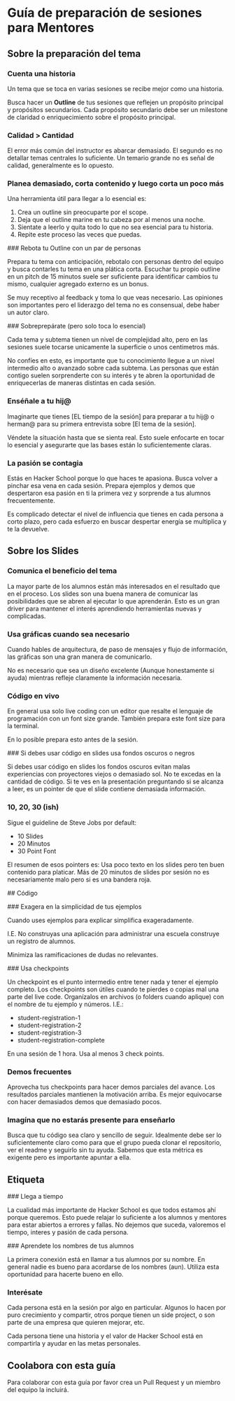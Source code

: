 # Guía de preparación de sesiones para Mentores

## Sobre la preparación del tema

### Cuenta una historia

Un tema que se toca en varias sesiones se recibe mejor como una historia.

Busca hacer un **Outline** de tus sesiones que reflejen un propósito principal y propósitos secundarios. Cada propósito secundario debe ser un milestone de claridad o enriquecimiento sobre el propósito principal.

### Calidad > Cantidad

El error más común del instructor es abarcar demasiado. El segundo es no detallar temas centrales lo suficiente. Un temario grande no es señal de calidad, generalmente es lo opuesto.   

### Planea demasiado, corta contenido y luego corta un poco más

Una herramienta útil para llegar a lo esencial es:

1. Crea un outline sin preocuparte por el scope.
2. Deja que el outline marine en tu cabeza por al menos una noche.
3. Sientate a leerlo y quita todo lo que no sea esencial para tu historia.
4. Repite este proceso las veces que puedas.  

### Rebota tu Outline con un par de personas

Prepara tu tema con anticipación, rebotalo con personas dentro del equipo y busca contarles tu tema en una plática corta. Escuchar tu propio outline en un pitch de 15 minutos suele ser suficiente para identificar cambios tu mismo, cualquier agregado externo es un bonus.

Se muy receptivo al feedback y toma lo que veas necesario. Las opiniones son importantes pero el liderazgo del tema no es consensual, debe haber un autor claro.

### Sobreprepárate (pero solo toca lo esencial)

Cada tema y subtema tienen un nivel de complejidad alto, pero en las sesiones suele tocarse unicamente la superficie o unos centimetros más.

No confíes en esto, es importante que tu conocimiento llegue a un nivel intermedio alto o avanzado sobre cada subtema. Las personas que están contigo suelen sorprenderte con su interés y te abren la oportunidad de enriquecerlas de maneras distintas en cada sesión.  

### Enséñale a tu hij@

Imaginarte que tienes [EL tiempo de la sesión] para preparar a tu hij@ o herman@ para su primera entrevista sobre [El tema de la sesión].

Véndete la situación hasta que se sienta real. Esto suele enfocarte en tocar lo esencial y asegurarte que las bases están lo suficientemente claras.

### La pasión se contagia

Estás en Hacker School porque lo que haces te apasiona. Busca volver a pinchar esa vena en cada sesión. Prepara ejemplos y demos que despertaron esa pasión en ti la primera vez y sorprende a tus alumnos frecuentemente.

Es complicado detectar el nivel de influencia que tienes en cada persona a corto plazo, pero cada esfuerzo en buscar despertar energía se multiplica y te la devuelve.

## Sobre los Slides

### Comunica el beneficio del tema

La mayor parte de los alumnos están más interesados en el resultado que en el proceso. Los slides son una buena manera de comunicar las posibilidades que se abren al ejecutar lo que aprenderán. Esto es un gran driver para mantener el interés aprendiendo herramientas nuevas y complicadas.

### Usa gráficas cuando sea necesario

Cuando hables de arquitectura, de paso de mensajes y flujo de información, las gráficas son una gran manera de comunicarlo.

No es necesario que sea un diseño excelente (Aunque honestamente si ayuda) mientras refleje claramente la información necesaria.

### Código en vivo

En general usa solo live coding con un editor que resalte el lenguaje de programación con un font size grande. También prepara este font size para la terminal.

En lo posible prepara esto antes de la sesión.  

### Si debes usar código en slides usa fondos oscuros o negros

Si debes usar código en slides los fondos oscuros evitan malas experiencias con proyectores viejos o demasiado sol. No te excedas en la cantidad de código. Si te ves en la presentación preguntando si se alcanza a leer, es un pointer de que el slide contiene demasiada información.

### 10, 20, 30 (ish)

Sigue el guideline de Steve Jobs por default:

* 10 Slides
* 20 Minutos
* 30 Point Font

El resumen de esos pointers es: Usa poco texto en los slides pero ten buen contenido para platicar. Más de 20 minutos de slides por sesión no es necesariamente malo pero si es una bandera roja.

## Código

### Exagera en la simplicidad de tus ejemplos

Cuando uses ejemplos para explicar simplifica exageradamente.

I.E. No construyas una aplicación para administrar una escuela construye un registro de alumnos.

Minimiza las ramificaciones de dudas no relevantes.

### Usa checkpoints

Un checkpoint es el punto intermedio entre tener nada y tener el ejemplo completo. Los checkpoints son útiles cuando te pierdes o copias mal una parte del live code. Organízalos en archivos (o folders cuando aplique) con el nombre de tu ejemplo y números. I.E.:

- student-registration-1
- student-registration-2
- student-registration-3
- student-registration-complete

En una sesión de 1 hora. Usa al menos 3 check points.

### Demos frecuentes

Aprovecha tus checkpoints para hacer demos parciales del avance. Los resultados parciales mantienen la motivación arriba. Es mejor equivocarse con hacer demasiados demos que demasiado pocos.

### Imagína que no estarás presente para enseñarlo

Busca que tu código sea claro y sencillo de seguir. Idealmente debe ser lo suficientemente claro como para que el grupo pueda clonar el repositorio, ver el readme y seguirlo sin tu ayuda. Sabemos que esta métrica es exigente pero es importante apuntar a ella.

## Etiqueta

### Llega a tiempo

La cualidad más importante de Hacker School es que todos estamos ahí porque queremos. Esto puede relajar lo suficiente a los alumnos y mentores para estar abiertos a errores y fallas. No dejemos que suceda, valoremos el tiempo, interes y pasión de cada persona.

### Aprendete los nombres de tus alumnos

La primera conexión está en llamar a tus alumnos por su nombre. En general nadie es bueno para acordarse de los nombres (aun). Utiliza esta oportunidad para hacerte bueno en ello.

### Interésate

Cada persona está en la sesión por algo en particular. Algunos lo hacen por puro crecimiento y compartir, otros porque tienen un side project, o son parte de una empresa que quieren mejorar, etc.

Cada persona tiene una historia y el valor de Hacker School está en compartirla y ayudar en las metas personales.

## Coolabora con esta guía

Para colaborar con esta guía por favor crea un Pull Request y un miembro del equipo la  incluirá.
